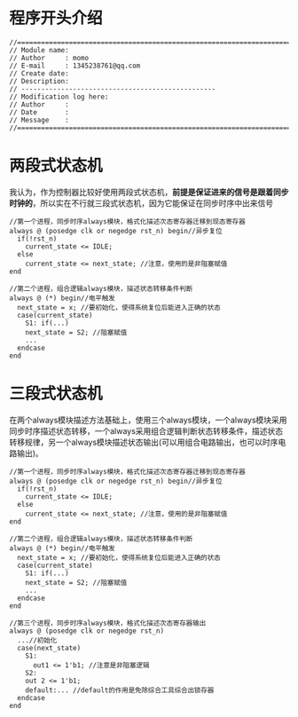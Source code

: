 # 程序开头介绍

```
//==============================================================================
// Module name: 
// Author     : momo
// E-mail     : 1345238761@qq.com
// Create date: 
// Description: 
// -------------------------------------------------
// Modification log here:
// Author     :
// Date       : 
// Message    :
//==============================================================================
```

# 两段式状态机

我认为，作为控制器比较好使用两段式状态机，**前提是保证进来的信号是跟着同步时钟的**，所以实在不行就三段式状态机，因为它能保证在同步时序中出来信号

```
//第一个进程，同步时序always模块，格式化描述次态寄存器迁移到现态寄存器
always @ (posedge clk or negedge rst_n) begin//异步复位
  if(!rst_n)
    current_state <= IDLE;
  else
    current_state <= next_state; //注意，使用的是非阻塞赋值
end

//第二个进程，组合逻辑always模块，描述状态转移条件判断
always @ (*) begin//电平触发
  next_state = x; //要初始化，使得系统复位后能进入正确的状态
  case(current_state)
    S1: if(...)
    next_state = S2; //阻塞赋值
    ...
  endcase
end

```

# 三段式状态机

在两个always模块描述方法基础上，使用三个always模块，一个always模块采用同步时序描述状态转移，一个always采用组合逻辑判断状态转移条件，描述状态转移规律，另一个always模块描述状态输出(可以用组合电路输出，也可以时序电路输出)。

```
//第一个进程，同步时序always模块，格式化描述次态寄存器迁移到现态寄存器
always @ (posedge clk or negedge rst_n) begin//异步复位
  if(!rst_n)
    current_state <= IDLE;
  else
    current_state <= next_state; //注意，使用的是非阻塞赋值
end

//第二个进程，组合逻辑always模块，描述状态转移条件判断
always @ (*) begin//电平触发
  next_state = x; //要初始化，使得系统复位后能进入正确的状态
  case(current_state)
    S1: if(...)
    next_state = S2; //阻塞赋值
    ...
  endcase
end

//第三个进程，同步时序always模块，格式化描述次态寄存器输出
always @ (posedge clk or negedge rst_n)
  ...//初始化
  case(next_state)
    S1:
      out1 <= 1'b1; //注意是非阻塞逻辑
    S2:
    out 2 <= 1'b1;
    default:... //default的作用是免除综合工具综合出锁存器
  endcase
end

```
